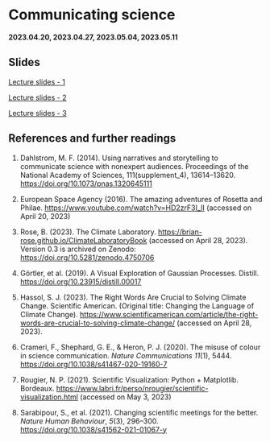 # Communicating science

**2023.04.20, 2023.04.27, 2023.05.04, 2023.05.11**

## Slides

[Lecture slides - 1](https://docs.google.com/presentation/d/1TwSgc6WRQjO0s9hf8b9FDxFv_J1AFpQaMM0MdZPgG9w/edit?usp=sharing)

[Lecture slides - 2](https://docs.google.com/presentation/d/1IMRRIP5okYWdbdc2fEKTp7WvFZUqOTJ6xofoolWmQ2w/edit?usp=sharing)

[Lecture slides - 3](https://docs.google.com/presentation/d/1Sfy-ORlNX4vdrKQxM4B9Jg7V21WmqHxOcvQ2AigZLKw/edit?usp=sharing)

## References and further readings

1. Dahlstrom, M. F. (2014). Using narratives and storytelling to communicate science with nonexpert audiences. Proceedings of the National Academy of Sciences, 111(supplement_4), 13614–13620. https://doi.org/10.1073/pnas.1320645111

2. European Space Agency (2016). The amazing adventures of Rosetta and Philae. https://www.youtube.com/watch?v=HD2zrF3I_II (accessed on April 20, 2023)

3. Rose, B. (2023). The Climate Laboratory. https://brian-rose.github.io/ClimateLaboratoryBook (accessed on April 28, 2023). Version 0.3 is archived on Zenodo: https://doi.org/10.5281/zenodo.4750706

4. Görtler, et al. (2019). A Visual Exploration of Gaussian Processes. Distill. https://doi.org/10.23915/distill.00017

5. Hassol, S. J. (2023). The Right Words Are Crucial to Solving Climate Change. Scientific American. (Original title: Changing the Language of Climate Change). https://www.scientificamerican.com/article/the-right-words-are-crucial-to-solving-climate-change/ (accessed on April 28, 2023).

6. Crameri, F., Shephard, G. E., & Heron, P. J. (2020). The misuse of colour in science communication. *Nature Communications* *11*(1), 5444. https://doi.org/10.1038/s41467-020-19160-7

7. Rougier, N. P. (2021). Scientific Visualization: Python + Matplotlib. Bordeaux. https://www.labri.fr/perso/nrougier/scientific-visualization.html (accessed on May 3, 2023)

8. Sarabipour, S., et al. (2021). Changing scientific meetings for the better. *Nature Human Behaviour*, *5*(3), 296–300. https://doi.org/10.1038/s41562-021-01067-y